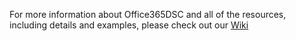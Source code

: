 For more information about Office365DSC and all of the resources,
including details and examples, please check out our
[Wiki](https://github.com/Microsoft/Office365DSC/wiki)

